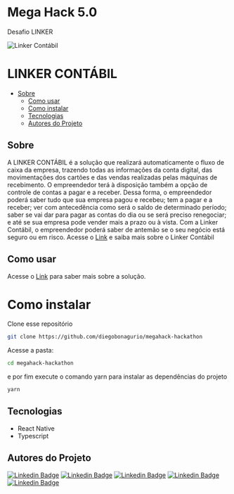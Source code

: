 # Mega Hack 5.0
Desafio LINKER

![Linker Contábil](https://user-images.githubusercontent.com/56571038/99206594-88e3a800-279a-11eb-8337-b6af61a19736.png)

# LINKER CONTÁBIL 
 * [Sobre](#Sobre)
   * [Como usar](#como-usar)
   * [Como instalar](#como-instalar)
   * [Tecnologias](#Tecnologias)
   * [Autores do Projeto](#Autores-do-Projeto)
   


## Sobre
A LINKER CONTÁBIL é a solução que realizará automaticamente o fluxo de caixa da empresa, trazendo todas as informações da conta digital, das movimentações dos cartões e das vendas realizadas pelas máquinas de recebimento.
O empreendedor terá à disposição também a opção de controle de contas a pagar e a receber.
Dessa forma, o empreendedor poderá saber tudo que sua empresa pagou e recebeu; tem a pagar e a receber; ver com antecedência como será o saldo de determinado período; saber se vai dar para pagar as contas do dia ou se será preciso renegociar; e até se sua empresa pode vender mais a prazo ou à vista.
Com a Linker Contábil, o empreendedor poderá saber de antemão se o seu negócio está seguro ou em risco. Acesse o [Link](https://www.youtube.com/watch?v=zZXmUar5duM) e saiba
mais sobre o Linker Contábil


## Como usar
Acesse o [Link](https://www.https://youtu.be/zZXmUar5duM) para saber mais sobre a solução.

# Como instalar

Clone esse repositório

```bash
git clone https://github.com/diegobonagurio/megahack-hackathon
```

Acesse a pasta:

```bash
cd megahack-hackathon
```

e por fim execute o comando yarn para instalar as dependências do projeto
```bash
yarn 
```



## Tecnologias
* React Native
* Typescript


## Autores do Projeto
[![Linkedin Badge](https://img.shields.io/badge/-Andréa-red?style=flat-square&logo=Linkedin&logoColor=white&link=https://www.linkedin.com/in/andr%C3%A9a-cristina-biavatti-79811a31/)](https://www.linkedin.com/in/andr%C3%A9a-cristina-biavatti-79811a31/) [![Linkedin Badge](https://img.shields.io/badge/-Diego-black?style=flat-square&logo=Linkedin&logoColor=white&link=https://br.linkedin.com/in/diego-ciuldim-bonagurio-a42940196)](https://br.linkedin.com/in/diego-ciuldim-bonagurio-a42940196) [![Linkedin Badge](https://img.shields.io/badge/-Victor-purple?style=flat-square&logo=Linkedin&logoColor=white&link=https://www.linkedin.com/in/victorpires04/)](https://www.linkedin.com/in/victorpires04/) 
[![Linkedin Badge](https://img.shields.io/badge/-Rafael-blue?style=flat-square&logo=Instagram&logoColor=white)](https://www.instagram.com/rodrigueslaporta/) [![Linkedin Badge](https://img.shields.io/badge/-Andressa-green?style=flat-square&logo=Linkedin&logoColor=white)](https://www.linkedin.com/in/andressa-linczuk/)
